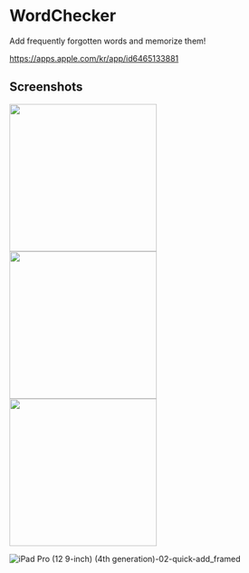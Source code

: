 # WordChecker

Add frequently forgotten words and memorize them!

https://apps.apple.com/kr/app/id6465133881

## Screenshots

<img src='https://github.com/user-attachments/assets/43bb9855-1165-4a54-b314-be4224274258' width=260/>

<img src='https://github.com/user-attachments/assets/81093b70-462c-4cc9-b9f0-14bd6307aa8e' width=260/>

<img src='https://github.com/user-attachments/assets/9fb5761e-5af7-47dc-af2e-e6347b22e1cf' width=260/>

![iPad Pro (12 9-inch) (4th generation)-02-quick-add_framed](https://github.com/user-attachments/assets/cd2b1bb2-3848-4bf9-a28d-420051eb126e)
